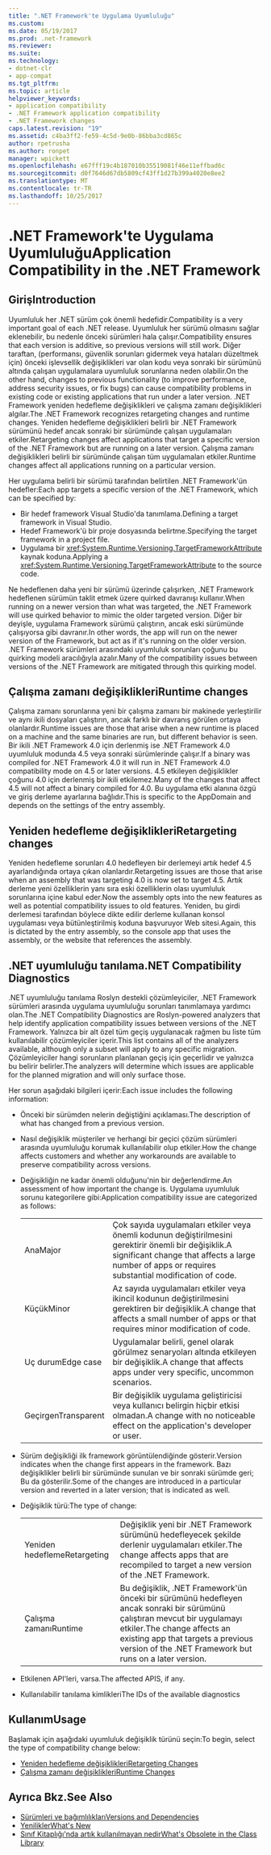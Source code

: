 ```yaml
---
title: ".NET Framework'te Uygulama Uyumluluğu"
ms.custom: 
ms.date: 05/19/2017
ms.prod: .net-framework
ms.reviewer: 
ms.suite: 
ms.technology:
- dotnet-clr
- app-compat
ms.tgt_pltfrm: 
ms.topic: article
helpviewer_keywords:
- application compatibility
- .NET Framework application compatibility
- .NET Framework changes
caps.latest.revision: "19"
ms.assetid: c4ba3ff2-fe59-4c5d-9e0b-86bba3cd865c
author: rpetrusha
ms.author: ronpet
manager: wpickett
ms.openlocfilehash: e67fff19c4b187010b35519081f46e11effbad6c
ms.sourcegitcommit: d0f7646d67db5809cf43ff1d27b399a4020e8ee2
ms.translationtype: MT
ms.contentlocale: tr-TR
ms.lasthandoff: 10/25/2017
---
```

# <a name="application-compatibility-in-the-net-framework"></a><span data-ttu-id="67d91-102">.NET Framework'te Uygulama Uyumluluğu</span><span class="sxs-lookup"><span data-stu-id="67d91-102">Application Compatibility in the .NET Framework</span></span>

## <a name="introduction"></a><span data-ttu-id="67d91-103">Giriş</span><span class="sxs-lookup"><span data-stu-id="67d91-103">Introduction</span></span>
<span data-ttu-id="67d91-104">Uyumluluk her .NET sürüm çok önemli hedefidir.</span><span class="sxs-lookup"><span data-stu-id="67d91-104">Compatibility is a very important goal of each .NET release.</span></span> <span data-ttu-id="67d91-105">Uyumluluk her sürümü olmasını sağlar eklenebilir, bu nedenle önceki sürümleri hala çalışır.</span><span class="sxs-lookup"><span data-stu-id="67d91-105">Compatibility ensures that each version is additive, so previous versions will still work.</span></span> <span data-ttu-id="67d91-106">Diğer taraftan, (performansı, güvenlik sorunları gidermek veya hataları düzeltmek için) önceki işlevsellik değişiklikleri var olan kodu veya sonraki bir sürümünü altında çalışan uygulamalara uyumluluk sorunlarına neden olabilir.</span><span class="sxs-lookup"><span data-stu-id="67d91-106">On the other hand, changes to previous functionality (to improve performance, address security issues, or fix bugs) can cause compatibility problems in existing code or existing applications that run under a later version.</span></span> <span data-ttu-id="67d91-107">.NET Framework yeniden hedefleme değişiklikleri ve çalışma zamanı değişiklikleri algılar.</span><span class="sxs-lookup"><span data-stu-id="67d91-107">The .NET Framework recognizes retargeting changes and runtime changes.</span></span> <span data-ttu-id="67d91-108">Yeniden hedefleme değişiklikleri belirli bir .NET Framework sürümünü hedef ancak sonraki bir sürümünde çalışan uygulamaları etkiler.</span><span class="sxs-lookup"><span data-stu-id="67d91-108">Retargeting changes affect applications that target a specific version of the .NET Framework but are running on a later version.</span></span> <span data-ttu-id="67d91-109">Çalışma zamanı değişiklikleri belirli bir sürümünde çalışan tüm uygulamaları etkiler.</span><span class="sxs-lookup"><span data-stu-id="67d91-109">Runtime changes affect all applications running on a particular version.</span></span>

<span data-ttu-id="67d91-110">Her uygulama belirli bir sürümü tarafından belirtilen .NET Framework'ün hedefler:</span><span class="sxs-lookup"><span data-stu-id="67d91-110">Each app targets a specific version of the .NET Framework, which can be specified by:</span></span>

* <span data-ttu-id="67d91-111">Bir hedef framework Visual Studio'da tanımlama.</span><span class="sxs-lookup"><span data-stu-id="67d91-111">Defining a target framework in Visual Studio.</span></span>
* <span data-ttu-id="67d91-112">Hedef Framework'ü bir proje dosyasında belirtme.</span><span class="sxs-lookup"><span data-stu-id="67d91-112">Specifying the target framework in a project file.</span></span>
* <span data-ttu-id="67d91-113">Uygulama bir <xref:System.Runtime.Versioning.TargetFrameworkAttribute> kaynak koduna.</span><span class="sxs-lookup"><span data-stu-id="67d91-113">Applying a <xref:System.Runtime.Versioning.TargetFrameworkAttribute> to the source code.</span></span>

<span data-ttu-id="67d91-114">Ne hedeflenen daha yeni bir sürümü üzerinde çalışırken, .NET Framework hedeflenen sürümün taklit etmek üzere quirked davranışı kullanır.</span><span class="sxs-lookup"><span data-stu-id="67d91-114">When running on a newer version than what was targeted, the .NET Framework will use quirked behavior to mimic the older targeted version.</span></span> <span data-ttu-id="67d91-115">Diğer bir deyişle, uygulama Framework sürümü çalıştırın, ancak eski sürümünde çalışıyorsa gibi davranır.</span><span class="sxs-lookup"><span data-stu-id="67d91-115">In other words, the app will run on the newer version of the Framework, but act as if it's running on the older version.</span></span> <span data-ttu-id="67d91-116">.NET Framework sürümleri arasındaki uyumluluk sorunları çoğunu bu quirking modeli aracılığıyla azalır.</span><span class="sxs-lookup"><span data-stu-id="67d91-116">Many of the compatibility issues between versions of the .NET Framework are mitigated through this quirking model.</span></span>

## <a name="runtime-changes"></a><span data-ttu-id="67d91-117">Çalışma zamanı değişiklikleri</span><span class="sxs-lookup"><span data-stu-id="67d91-117">Runtime changes</span></span>

<span data-ttu-id="67d91-118">Çalışma zamanı sorunlarına yeni bir çalışma zamanı bir makinede yerleştirilir ve aynı ikili dosyaları çalıştırın, ancak farklı bir davranış görülen ortaya olanlardır.</span><span class="sxs-lookup"><span data-stu-id="67d91-118">Runtime issues are those that arise when a new runtime is placed on a machine and the same binaries are run, but different behavior is seen.</span></span> <span data-ttu-id="67d91-119">Bir ikili .NET Framework 4.0 için derlenmiş ise .NET Framework 4.0 uyumluluk modunda 4.5 veya sonraki sürümlerinde çalışır.</span><span class="sxs-lookup"><span data-stu-id="67d91-119">If a binary was compiled for .NET Framework 4.0 it will run in .NET Framework 4.0 compatibility mode on 4.5 or later versions.</span></span> <span data-ttu-id="67d91-120">4.5 etkileyen değişiklikler çoğunu 4.0 için derlenmiş bir ikili etkilemez.</span><span class="sxs-lookup"><span data-stu-id="67d91-120">Many of the changes that affect 4.5 will not affect a binary compiled for 4.0.</span></span> <span data-ttu-id="67d91-121">Bu uygulama etki alanına özgü ve giriş derleme ayarlarına bağlıdır.</span><span class="sxs-lookup"><span data-stu-id="67d91-121">This is specific to the AppDomain and depends on the settings of the entry assembly.</span></span>

## <a name="retargeting-changes"></a><span data-ttu-id="67d91-122">Yeniden hedefleme değişiklikleri</span><span class="sxs-lookup"><span data-stu-id="67d91-122">Retargeting changes</span></span>

<span data-ttu-id="67d91-123">Yeniden hedefleme sorunları 4.0 hedefleyen bir derlemeyi artık hedef 4.5 ayarlandığında ortaya çıkan olanlardır.</span><span class="sxs-lookup"><span data-stu-id="67d91-123">Retargeting issues are those that arise when an assembly that was targeting 4.0 is now set to target 4.5.</span></span> <span data-ttu-id="67d91-124">Artık derleme yeni özelliklerin yanı sıra eski özelliklerin olası uyumluluk sorunlarına içine kabul eder.</span><span class="sxs-lookup"><span data-stu-id="67d91-124">Now the assembly opts into the new features as well as potential compatibility issues to old features.</span></span> <span data-ttu-id="67d91-125">Yeniden, bu girdi derlemesi tarafından böylece dikte edilir derleme kullanan konsol uygulaması veya bütünleştirilmiş koduna başvuruyor Web sitesi.</span><span class="sxs-lookup"><span data-stu-id="67d91-125">Again, this is dictated by the entry assembly, so the console app that uses the assembly, or the website that references the assembly.</span></span>

## <a name="net-compatibility-diagnostics"></a><span data-ttu-id="67d91-126">.NET uyumluluğu tanılama</span><span class="sxs-lookup"><span data-stu-id="67d91-126">.NET Compatibility Diagnostics</span></span>

<span data-ttu-id="67d91-127">.NET uyumluluğu tanılama Roslyn destekli çözümleyiciler, .NET Framework sürümleri arasında uygulama uyumluluğu sorunları tanımlamaya yardımcı olan.</span><span class="sxs-lookup"><span data-stu-id="67d91-127">The .NET Compatibility Diagnostics are Roslyn-powered analyzers that help identify application compatibility issues between versions of the .NET Framework.</span></span> <span data-ttu-id="67d91-128">Yalnızca bir alt özel tüm geçiş uygulanacak rağmen bu liste tüm kullanılabilir çözümleyiciler içerir.</span><span class="sxs-lookup"><span data-stu-id="67d91-128">This list contains all of the analyzers available, although only a subset will apply to any specific migration.</span></span> <span data-ttu-id="67d91-129">Çözümleyiciler hangi sorunların planlanan geçiş için geçerlidir ve yalnızca bu belirir belirler.</span><span class="sxs-lookup"><span data-stu-id="67d91-129">The analyzers will determine which issues are applicable for the planned migration and will only surface those.</span></span>

<span data-ttu-id="67d91-130">Her sorun aşağıdaki bilgileri içerir:</span><span class="sxs-lookup"><span data-stu-id="67d91-130">Each issue includes the following information:</span></span>

-   <span data-ttu-id="67d91-131">Önceki bir sürümden nelerin değiştiğini açıklaması.</span><span class="sxs-lookup"><span data-stu-id="67d91-131">The description of what has changed from a previous version.</span></span>

-   <span data-ttu-id="67d91-132">Nasıl değişiklik müşteriler ve herhangi bir geçici çözüm sürümleri arasında uyumluluğu korumak kullanılabilir olup etkiler.</span><span class="sxs-lookup"><span data-stu-id="67d91-132">How the change affects customers and whether any workarounds are available to preserve compatibility across versions.</span></span>

-   <span data-ttu-id="67d91-133">Değişikliğin ne kadar önemli olduğunu'nin bir değerlendirme.</span><span class="sxs-lookup"><span data-stu-id="67d91-133">An assessment of how important the change is.</span></span> <span data-ttu-id="67d91-134">Uygulama uyumluluk sorunu kategorilere gibi:</span><span class="sxs-lookup"><span data-stu-id="67d91-134">Application compatibility issue are categorized as follows:</span></span>

    |   |   |
    |---|---|
    |<span data-ttu-id="67d91-135">Ana</span><span class="sxs-lookup"><span data-stu-id="67d91-135">Major</span></span>|<span data-ttu-id="67d91-136">Çok sayıda uygulamaları etkiler veya önemli kodunun değiştirilmesini gerektirir önemli bir değişiklik.</span><span class="sxs-lookup"><span data-stu-id="67d91-136">A significant change that affects a large number of apps or requires substantial modification of code.</span></span>|
    |<span data-ttu-id="67d91-137">Küçük</span><span class="sxs-lookup"><span data-stu-id="67d91-137">Minor</span></span>|<span data-ttu-id="67d91-138">Az sayıda uygulamaları etkiler veya ikincil kodunun değiştirilmesini gerektiren bir değişiklik.</span><span class="sxs-lookup"><span data-stu-id="67d91-138">A change that affects a small number of apps or that requires minor modification of code.</span></span>|
    |<span data-ttu-id="67d91-139">Uç durum</span><span class="sxs-lookup"><span data-stu-id="67d91-139">Edge case</span></span>|<span data-ttu-id="67d91-140">Uygulamalar belirli, genel olarak görülmez senaryoları altında etkileyen bir değişiklik.</span><span class="sxs-lookup"><span data-stu-id="67d91-140">A change that affects apps under very specific, uncommon scenarios.</span></span>|
    |<span data-ttu-id="67d91-141">Geçirgen</span><span class="sxs-lookup"><span data-stu-id="67d91-141">Transparent</span></span>|<span data-ttu-id="67d91-142">Bir değişiklik uygulama geliştiricisi veya kullanıcı belirgin hiçbir etkisi olmadan.</span><span class="sxs-lookup"><span data-stu-id="67d91-142">A change with no noticeable effect on the application's developer or user.</span></span>|

-   <span data-ttu-id="67d91-143">Sürüm değişikliği ilk framework görüntülendiğinde gösterir.</span><span class="sxs-lookup"><span data-stu-id="67d91-143">Version indicates when the change first appears in the framework.</span></span> <span data-ttu-id="67d91-144">Bazı değişiklikler belirli bir sürümünde sunulan ve bir sonraki sürümde geri; Bu da gösterilir.</span><span class="sxs-lookup"><span data-stu-id="67d91-144">Some of the changes are introduced in a particular version and reverted in a later version; that is indicated as well.</span></span>

-   <span data-ttu-id="67d91-145">Değişiklik türü:</span><span class="sxs-lookup"><span data-stu-id="67d91-145">The type of change:</span></span>

    |   |   |
    |---|---|
    |<span data-ttu-id="67d91-146">Yeniden hedefleme</span><span class="sxs-lookup"><span data-stu-id="67d91-146">Retargeting</span></span>|<span data-ttu-id="67d91-147">Değişiklik yeni bir .NET Framework sürümünü hedefleyecek şekilde derlenir uygulamaları etkiler.</span><span class="sxs-lookup"><span data-stu-id="67d91-147">The change affects apps that are recompiled to target a new version of the .NET Framework.</span></span>|
    |<span data-ttu-id="67d91-148">Çalışma zamanı</span><span class="sxs-lookup"><span data-stu-id="67d91-148">Runtime</span></span>|<span data-ttu-id="67d91-149">Bu değişiklik, .NET Framework'ün önceki bir sürümünü hedefleyen ancak sonraki bir sürümünü çalıştıran mevcut bir uygulamayı etkiler.</span><span class="sxs-lookup"><span data-stu-id="67d91-149">The change affects an existing app that targets a previous version of the .NET Framework but runs on a later version.</span></span>|

-   <span data-ttu-id="67d91-150">Etkilenen API'leri, varsa.</span><span class="sxs-lookup"><span data-stu-id="67d91-150">The affected APIS, if any.</span></span>

-   <span data-ttu-id="67d91-151">Kullanılabilir tanılama kimlikleri</span><span class="sxs-lookup"><span data-stu-id="67d91-151">The IDs of the available diagnostics</span></span>

## <a name="usage"></a><span data-ttu-id="67d91-152">Kullanım</span><span class="sxs-lookup"><span data-stu-id="67d91-152">Usage</span></span>
<span data-ttu-id="67d91-153">Başlamak için aşağıdaki uyumluluk değişiklik türünü seçin:</span><span class="sxs-lookup"><span data-stu-id="67d91-153">To begin, select the type of compatibility change below:</span></span>

* [<span data-ttu-id="67d91-154">Yeniden hedefleme değişiklikleri</span><span class="sxs-lookup"><span data-stu-id="67d91-154">Retargeting Changes</span></span>](./retargeting/index.md)
* [<span data-ttu-id="67d91-155">Çalışma zamanı değişiklikleri</span><span class="sxs-lookup"><span data-stu-id="67d91-155">Runtime Changes</span></span>](./runtime/index.md)


## <a name="see-also"></a><span data-ttu-id="67d91-156">Ayrıca Bkz.</span><span class="sxs-lookup"><span data-stu-id="67d91-156">See Also</span></span>

* [<span data-ttu-id="67d91-157">Sürümleri ve bağımlılıkları</span><span class="sxs-lookup"><span data-stu-id="67d91-157">Versions and Dependencies</span></span>](../../../docs/framework/migration-guide/versions-and-dependencies.md)
* [<span data-ttu-id="67d91-158">Yenilikler</span><span class="sxs-lookup"><span data-stu-id="67d91-158">What's New</span></span>](../../../docs/framework/whats-new/index.md)
* [<span data-ttu-id="67d91-159">Sınıf Kitaplığı'nda artık kullanılmayan nedir</span><span class="sxs-lookup"><span data-stu-id="67d91-159">What's Obsolete in the Class Library</span></span>](../../../docs/framework/whats-new/whats-obsolete.md)
